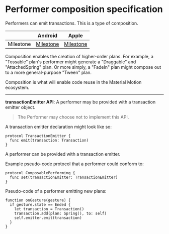 # Performer composition specification

Performers can emit transactions. This is a type of composition.

|           | Android   | Apple     |
| --------- |:---------:|:---------:|
| Milestone | [Milestone](https://github.com/material-motion/material-motion-runtime-android/milestone/3) | [Milestone](https://github.com/material-motion/material-motion-runtime-objc/milestone/10) |

Composition enables the creation of higher-order plans. For example, a "Tossable" plan's performer might generate a "Draggable" and "AttachedSpring" plan. Or more simply, a "FadeIn" plan might compose out to a more general-purpose "Tween" plan.

Composition is what will enable code reuse in the Material Motion ecosystem.

---

**transactionEmitter API**: A performer may be provided with a transaction emitter object.

> The Performer may choose not to implement this API.

A transaction emitter declaration might look like so:

    protocol TransactionEmitter {
      func emit(transaction: Transaction)
    }

A performer can be provided with a transaction emitter.

Example pseudo-code protocol that a performer could conform to:

    protocol ComposablePerforming {
      func set(transactionEmitter: TransactionEmitter)
    }

Pseudo-code of a performer emitting new plans:

    function onGesture(gesture) {
      if gesture.state == Ended {
        let transaction = Transaction()
        transaction.add(plan: Spring(), to: self)
        self.emitter.emit(transaction)
      }
    }
